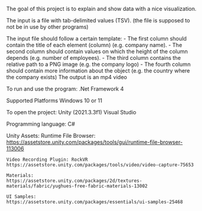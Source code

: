 The goal of this project is to explain and show data with a nice visualization.

The input is a file with tab-delimited values (TSV). (the file is supposed to not be in use by other programs)

The input file should follow a certain template:
    - The first column should contain the title of each element (column) (e.g. company name).
    - The second column should contain values on which the height of the column depends (e.g. number of employees).
    - The third column contains the relative path to a PNG image (e.g. the company logo)
    - The fourth column should contain more information about the object (e.g. the country where the company exists) 
The output is an mp4 video

To run and use the program:
    .Net Framework 4

Supported Platforms
    Windows 10 or 11

To open the project:
    Unity (2021.3.3f1)
    Visual Studio

Programming language:
    C#

Unity Assets:
    Runtime File Browser:
    https://assetstore.unity.com/packages/tools/gui/runtime-file-browser-113006

    Video Recording Plugin: RockVR
    https://assetstore.unity.com/packages/tools/video/video-capture-75653

    Materials:
    https://assetstore.unity.com/packages/2d/textures-materials/fabric/yughues-free-fabric-materials-13002

    UI Samples:
    https://assetstore.unity.com/packages/essentials/ui-samples-25468